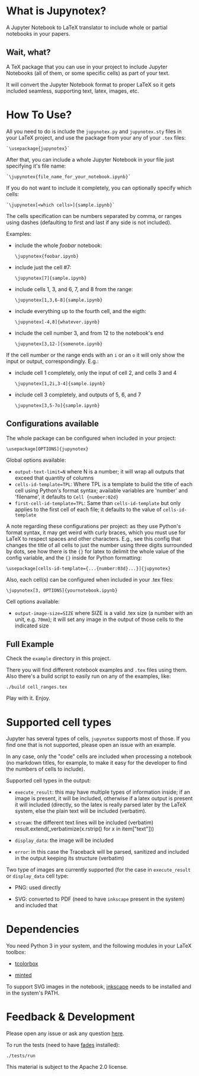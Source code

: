 # What is Jupynotex?

A Jupyter Notebook to LaTeX translator to include whole or partial notebooks in your papers.

## Wait, what?

A TeX package that you can use in your project to include Jupyter Notebooks (all of them, or some specific cells) as part of your text.

It will convert the Jupyter Notebook format to proper LaTeX so it gets included seamless, supporting text, latex, images, etc.


# How To Use?

All you need to do is include the `jupynotex.py` and `jupynotex.sty` files in your LaTeX project, and use the package from your any of your `.tex` files:

    `\usepackage{jupynotex}`

After that, you can include a whole Jupyter Notebook in your file just specifying it's file name:

    `\jupynotex{file_name_for_your_notebook.ipynb}`

If you do not want to include it completely, you can optionally specify which cells:

    `\jupynotex[<which cells>]{sample.ipynb}`

The cells specification can be numbers separated by comma, or ranges using dashes (defaulting to first and last if any side is not included).

Examples:

- include the whole *foobar* notebook:

    `\jupynotex{foobar.ipynb}`

- include just the cell #7:

    `\jupynotex[7]{sample.ipynb}`

- include cells 1, 3, and 6, 7, and 8 from the range:

    `\jupynotex[1,3,6-8]{sample.ipynb}`

- include everything up to the fourth cell, and the eigth:

    `\jupynotex[-4,8]{whatever.ipynb}`

- include the cell number 3, and from 12 to the notebook's end

    `\jupynotex[3,12-]{somenote.ipynb}`

If the cell number or the range ends with an `i` or an `o` it will only show the input or output, correspondingly. E.g.:

- include cell 1 completely, only the input of cell 2, and cells 3 and 4

    `\jupynotex[1,2i,3-4]{sample.ipynb}`

- include cell 3 completely, and outputs of 5, 6, and 7

    `\jupynotex[3,5-7o]{sample.ipynb}`


## Configurations available

The whole package can be configured when included in your project:

    \usepackage[OPTIONS]{jupynotex}

Global options available:

- `output-text-limit=N` where N is a number; it will wrap all outputs that exceed that quantity of columns
- `cells-id-template=TPL`: Where TPL is a template to build the title of each cell using Python's format syntax; available variables are 'number' and 'filename', it defaults to `Cell {number:02d}`
- `first-cell-id-template=TPL`: Same than `cells-id-template` but only applies to the first cell of each file; it defaults to the value of `cells-id-template`

A note regarding these configurations per project: as they use Python's format syntax, it may get weird with curly braces, which you must use for LaTeX to respect spaces and other characters. E.g., see this config that changes the title of all cells to just the number using three digits surrounded by dots, see how there is the `{}` for latex to delimit the whole value of the config variable, and the `{}` inside for Python formatting:

    \usepackage[cells-id-template={...{number:03d}...}]{jupynotex}

Also, each cell(s) can be configured when included in your .tex files:

    \jupynotex[3, OPTIONS]{yournotebook.ipynb}

Cell options available:

- `output-image-size=SIZE` where SIZE is a valid .tex size (a number with an unit, e.g. `70mm`); it will set any image in the output of those cells to the indicated size


## Full Example

Check the `example` directory in this project.

There you will find different notebook examples and `.tex` files using them. Also there's a build script to easily run on any of the examples, like:

    ./build cell_ranges.tex

Play with it. Enjoy.


# Supported cell types

Jupyter has several types of cells, `jupynotex` supports most of those. If you find one that is not supported, please open an issue with an example.

In any case, only the "code" cells are included when processing a notebook (no markdown titles, for example, to make it easy for the developer to find the numbers of cells to include).

Supported cell types in the output:

- `execute_result`: this may have multiple types of information inside; if an image is present, it will be included, otherwise if a latex output is present it will included (directly, so the latex is really parsed later by the LaTeX system, else the plain text will be included (verbatim).

- `stream`: the different text lines will be included (verbatim)
                result.extend(_verbatimize(x.rstrip() for x in item["text"]))

- `display_data`: the image will be included

- `error`: in this case the Traceback will be parsed, sanitized and included in the output keeping its structure (verbatim)

Two type of images are currently supported (for the case in `execute_result` or `display_data` cell type:

- PNG: used directly

- SVG: converted to PDF (need to have `inkscape` present in the system) and included that


# Dependencies

You need Python 3 in your system, and the following modules in your LaTeX toolbox:

- [tcolorbox](https://ctan.org/pkg/tcolorbox)

- [minted](https://www.ctan.org/pkg/minted)

To support SVG images in the notebook, [inkscape](https://inkscape.org/) needs to be installed and in the system's PATH.


# Feedback & Development

Please open any issue or ask any question [here](https://github.com/facundobatista/jupynotex/issues/new).

To run the tests (need to have [fades](https://github.com/pyar/fades) installed):

    ./tests/run

This material is subject to the Apache 2.0 license.
